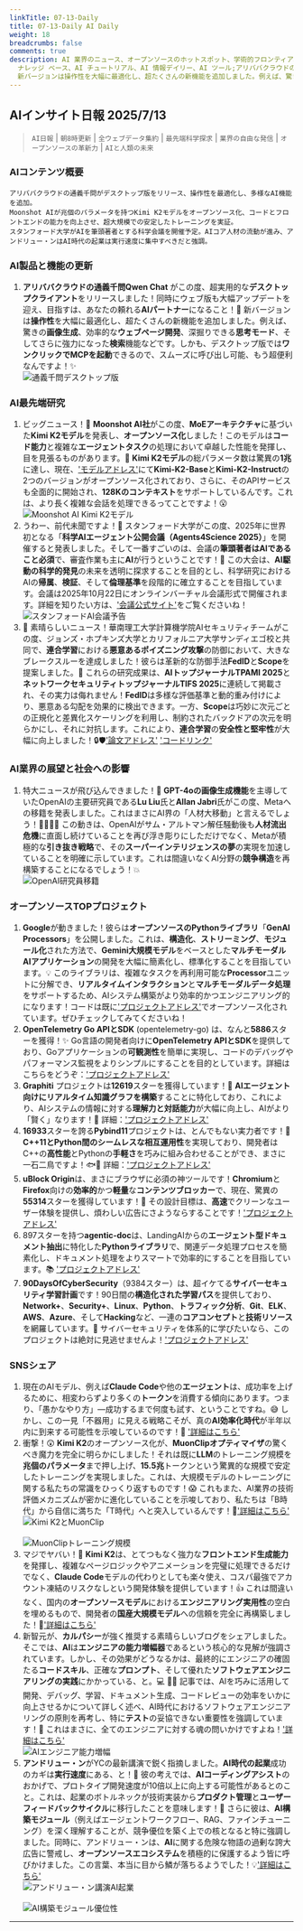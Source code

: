 ```yaml
---
linkTitle: 07-13-Daily
title: 07-13-Daily AI Daily
weight: 18
breadcrumbs: false
comments: true
description: AI 業界のニュース、オープンソースのホットスポット、学術的フロンティア、ビッグ V の意見を毎日厳選。AI 情報、AI デイリー、AI
  ナレッジ ベース、AI チュートリアル、AI 情報デイリー、AI ツール;アリババクラウドの通義千問Qwen Chat がこの度、超実用的なデスクトップクライアントをリリースしました！同時にウェブ版も大幅アップデートを迎え、目指すは、あなたの頼れるAIパートナーになること！🥳
  新バージョンは操作性を大幅に最適化し、超たくさんの新機能を追加しました。例えば、驚きの画像生成、効率的なウェブページ開発、深掘りできる思考モード、そしてさらに強力になった検索機能などです。しかも、デスクトップ版ではワンクリックでMCPを起動できるので、スムーズに呼び出し可能、もう超便利なんですよ！✨
---
```

## AIインサイト日報 2025/7/13

> `AI日報` | `朝8時更新` | `全ウェブデータ集約` | `最先端科学探求` | `業界の自由な発信` | `オープンソースの革新力` | `AIと人類の未来`

### **AIコンテンツ概要**

```
アリババクラウドの通義千問がデスクトップ版をリリース、操作性を最適化し、多様なAI機能を追加。
Moonshot AIが兆個のパラメータを持つKimi K2モデルをオープンソース化、コードとフロントエンドの能力を向上させ、超大規模での安定したトレーニングを実証。
スタンフォード大学がAIを筆頭著者とする科学会議を開催予定。AIコア人材の流動が進み、アンドリュー・ンはAI時代の起業は実行速度に集中すべきだと強調。
```

### **AI製品と機能の更新**

1.  **アリババクラウドの通義千問Qwen Chat** がこの度、超実用的な**デスクトップクライアント**をリリースしました！同時にウェブ版も大幅アップデートを迎え、目指すは、あなたの頼れる**AIパートナー**になること！🥳 新バージョンは**操作性**を大幅に最適化し、超たくさんの新機能を追加しました。例えば、驚きの**画像生成**、効率的な**ウェブページ開発**、深掘りできる**思考モード**、そしてさらに強力になった**検索**機能などです。しかも、デスクトップ版では**ワンクリックでMCPを起動**できるので、スムーズに呼び出し可能、もう超便利なんですよ！✨
    <br/> ![通義千問デスクトップ版](https://cdn.jsdmirror.com/gh/justlovemaki/imagehub@main/assets/2025/07/news_01jzzkas28f9mswqw2dfk95245.jpeg) <br/>

### **AI最先端研究**

1.  ビッグニュース！🚀 **Moonshot AI社**がこの度、**MoEアーキテクチャ**に基づいた**Kimi K2モデル**を発表し、**オープンソース化**しました！このモデルは**コード能力**と複雑な**エージェントタスク**の処理において卓越した性能を発揮し、目を見張るものがあります。👏 **Kimi K2モデル**の総パラメータ数は驚異の**1兆**に達し、現在、['モデルアドレス'](https://huggingface.co/collections/kimi-k2)にて**Kimi-K2-Base**と**Kimi-K2-Instruct**の2つのバージョンがオープンソース化されており、さらに、そのAPIサービスも全面的に開始され、**128Kのコンテキスト**をサポートしているんです。これは、より長く複雑な会話を処理できるってことですよ！😮
    <br/> ![Moonshot AI Kimi K2モデル](https://cdn.jsdmirror.com/gh/justlovemaki/imagehub@main/assets/2025/07/news_01jzzkawraefaaa8dgcdekmt8f.jpeg) <br/>
2.  うわー、前代未聞ですよ！🤯 スタンフォード大学がこの度、2025年に世界初となる「**科学AIエージェント公開会議（Agents4Science 2025）**」を開催すると発表しました。そして一番すごいのは、会議の**筆頭著者はAIであること必須**で、審査作業も主に**AI**が行うということです！🤖 この大会は、**AI駆動の科学的発見**の未来を透明に探求することを目的とし、科学研究におけるAIの**帰属**、**検証**、そして**倫理基準**を段階的に確立することを目指しています。会議は2025年10月22日にオンラインバーチャル会議形式で開催されます。詳細を知りたい方は、['会議公式サイト'](https://agents4science.stanford.edu)をご覧くださいね！
    <br/> ![スタンフォードAI会議予告](https://cdn.jsdmirror.com/gh/justlovemaki/imagehub@main/assets/2025/07/news_01jzzkb3k3ejdrb8s53g4ng0rf.jpeg) <br/>
3.  🎉 素晴らしいニュース！華南理工大学計算機学院AIセキュリティチームがこの度、ジョンズ・ホプキンズ大学とカリフォルニア大学サンディエゴ校と共同で、**連合学習**における**悪意あるポイズニング攻撃**の防御において、大きなブレークスルーを達成しました！彼らは革新的な防御手法**FedID**と**Scope**を提案しました。👏 これらの研究成果は、**AIトップジャーナルTPAMI 2025**と**ネットワークセキュリティトップジャーナルTIFS 2025**に連続して掲載され、その実力は侮れません！**FedID**は多様な評価基準と動的重み付けにより、悪意ある勾配を効果的に検出できます。一方、**Scope**は巧妙に次元ごとの正規化と差異化スケーリングを利用し、制約されたバックドアの次元を明らかにし、それに対抗します。これにより、**連合学習**の**安全性と堅牢性**が大幅に向上しました！🔒🛡️['論文アドレス'](https://ieeexplore.ieee.org/document/11045524) ['コードリンク'](https://github.com/siquanhuang/Multi-metrics_against_backdoors_in_FL)

### **AI業界の展望と社会への影響**

1.  特大ニュースが飛び込んできました！🍉 **GPT-4oの画像生成機能**を主導していたOpenAIの主要研究員である**Lu Liu**氏と**Allan Jabri**氏がこの度、Metaへの移籍を発表しました。これはまさにAI界の「人材大移動」と言えるでしょう！🚶‍♀️🚶‍♂️ この動きは、OpenAIがサム・アルトマン解任騒動後も**人材流出危機**に直面し続けていることを再び浮き彫りにしただけでなく、Metaが積極的な**引き抜き戦略**で、その**スーパーインテリジェンスの夢**の実現を加速していることを明確に示しています。これは間違いなくAI分野の**競争構造**を再構築することになるでしょう！💥
    <br/> ![OpenAI研究員移籍](https://cdn.jsdmirror.com/gh/justlovemaki/imagehub@main/assets/2025/07/news_01jzzkb7ezfa4bcfwz8q45fadw.jpeg) <br/>

### **オープンソースTOPプロジェクト**

1.  **Google**が動きました！彼らは**オープンソースのPythonライブラリ**「**GenAI Processors**」を公開しました。これは、**構造化**、**ストリーミング**、**モジュール化**された方法で、**Gemini大規模モデル**をベースとした**マルチモーダルAIアプリケーション**の開発を大幅に簡素化し、標準化することを目指しています。💡 このライブラリは、複雑なタスクを再利用可能な**Processor**ユニットに分解でき、**リアルタイムインタラクション**と**マルチモーダルデータ処理**をサポートするため、AIシステム構築がより効率的かつエンジニアリング的になります！コードは既に['プロジェクトアドレス'](https://github.com/google/generative-ai-processors)でオープンソース化されています。ぜひチェックしてみてくださいね！
2.  **OpenTelemetry Go APIとSDK** (opentelemetry-go) は、なんと**5886**スターを獲得！✨ Go言語の開発者向けに**OpenTelemetry APIとSDK**を提供しており、Goアプリケーションの**可観測性**を簡単に実現し、コードのデバッグやパフォーマンス監視をよりシンプルにすることを目的としています。詳細はこちらをどうぞ：['プロジェクトアドレス'](https://github.com/open-telemetry/opentelemetry-go)
3.  **Graphiti** プロジェクトは**12619**スターを獲得しています！🌟 **AIエージェント向けにリアルタイム知識グラフを構築**することに特化しており、これにより、AIシステムの情報に対する**理解力と対話能力**が大幅に向上し、AIがより「賢く」なります！🤖 詳細：['プロジェクトアドレス'](https://github.com/getzep/graphiti)
4.  **16933**スターを誇る**Pybind11**プロジェクトは、とんでもない実力者です！💫 **C++11とPython間のシームレスな相互運用性**を実現しており、開発者はC++の**高性能**とPythonの**手軽さ**を巧みに組み合わせることができ、まさに一石二鳥ですよ！🐟🐻 詳細：['プロジェクトアドレス'](https://github.com/pybind/pybind11)
5.  **uBlock Origin**は、まさにブラウザに必須の神ツールです！**Chromium**と**Firefox**向けの**効率的**かつ**軽量**な**コンテンツブロッカー**で、現在、驚異の**55314**スターを獲得しています！🌟 その設計目標は、**高速**でクリーンなユーザー体験を提供し、煩わしい広告にさようならすることです！['プロジェクトアドレス'](https://github.com/gorhill/uBlock)
6.  897スターを持つ**agentic-doc**は、LandingAIからの**エージェント型ドキュメント抽出**に特化した**Pythonライブラリ**で、関連データ処理プロセスを簡素化し、ドキュメント処理をよりスマートで効率的にすることを目指しています。📚 ['プロジェクトアドレス'](https://github.com/landing-ai/agentic-doc)
7.  **90DaysOfCyberSecurity**（9384スター）は、超イケてる**サイバーセキュリティ学習計画**です！90日間の**構造化された学習パス**を提供しており、**Network+**、**Security+**、**Linux**、**Python**、**トラフィック分析**、**Git**、**ELK**、**AWS**、**Azure**、そして**Hacking**など、一連の**コアコンセプト**と**技術リソース**を網羅しています。🔐 サイバーセキュリティを体系的に学びたいなら、このプロジェクトは絶対に見逃せませんよ！['プロジェクトアドレス'](https://github.com/farhanashrafdev/90DaysOfCyberSecurity)

### **SNSシェア**

1.  現在のAIモデル、例えば**Claude Code**や他の**エージェント**は、成功率を上げるために、相変わらずより多くの**トークン**を消費する傾向にあります。つまり、「愚かなやり方」—成功するまで何度も試す、ということですね。😅 しかし、この一見「不器用」に見える戦略こそが、真の**AI効率化時代**が半年以内に到来する可能性を示唆しているのです！🤯 ['詳細はこちら'](https://x.com/Yangyixxxx/status/1944029058171314602)
2.  衝撃！😲 **Kimi K2**のオープンソース化が、**MuonClipオプティマイザ**の驚くべき魔力を完全に明らかにしました！それは既に**LLM**のトレーニング規模を**兆個のパラメータ**まで押し上げ、**15.5兆**トークンという驚異的な規模で安定したトレーニングを実現しました。これは、大規模モデルのトレーニングに関する私たちの常識をひっくり返すものです！😱 これもまた、AI業界の技術評価メカニズムが密かに進化していることを示唆しており、私たちは「B時代」から自信に満ちた「T時代」へと突入しているんです！🚀['詳細はこちら'](https://x.com/op7418/status/1943993841402753123)
    <br/> ![Kimi K2とMuonClip](https://cdn.jsdmirror.com/gh/justlovemaki/imagehub@main/assets/2025/07/news_01jzzkbc5pem8t9cg32p7esk5m.jpeg) <br/>
    <br/> ![MuonClipトレーニング規模](https://cdn.jsdmirror.com/gh/justlovemaki/imagehub@main/assets/2025/07/news_01jzzkbhjje9683wc4mc0zbktc.jpeg) <br/>
3.  マジでヤバい！🤯 **Kimi K2**は、とてつもなく強力な**フロントエンド生成能力**を発揮し、複雑なページロジックやアニメーションを完璧に処理できるだけでなく、**Claude Code**モデルの代わりとしても楽々使え、コスパ最強でアカウント凍結のリスクなしという開発体験を提供しています！👍 これは間違いなく、国内の**オープンソースモデル**における**エンジニアリング実用性**の空白を埋めるもので、開発者の**国産大規模モデル**への信頼を完全に再構築しました！💪['詳細はこちら'](https://m.okjike.com/originalPosts/687203b9e81ba2a179da0925)
4.  新智元が、**カルパシー**が強く推奨する素晴らしいブログをシェアしました。そこでは、**AI**は**エンジニアの能力増幅器**であるという核心的な見解が強調されています。しかし、その効果がどうなるかは、最終的にエンジニアの確固たる**コードスキル**、正確な**プロンプト**、そして優れた**ソフトウェアエンジニアリングの実践**にかかっている、と。💻 👨‍💻 記事では、AIを巧みに活用して開発、デバッグ、学習、ドキュメント生成、コードレビューの効率をいかに向上させるかについて詳しく述べ、AI時代におけるソフトウェアエンジニアリングの原則を再考し、特に**テスト**の妥協できない重要性を強調しています！🤔 これはまさに、全てのエンジニアに対する魂の問いかけですよね！['詳細はこちら'](https://x.com/hongming731/status/1943857272964493417)
    <br/> ![AIエンジニア能力増幅](https://cdn.jsdmirror.com/gh/justlovemaki/imagehub@main/assets/2025/07/news_01jzzkbnabfxh932p8ggnbexv1.jpeg) <br/>
5.  **アンドリュー・ン**がYCの最新講演で鋭く指摘しました。**AI時代の起業**成功のカギは**実行速度**にある、と！🚀 彼の考えでは、**AIコーディングアシスト**のおかげで、プロトタイプ開発速度が10倍以上に向上する可能性があるとのこと。これは、起業のボトルネックが技術実装から**プロダクト管理**と**ユーザーフィードバックサイクル**に移行したことを意味します！🔄 さらに彼は、**AI構築モジュール**（例えばエージェントワークフロー、RAG、ファインチューニング）を深く理解することが、競争優位を築く上での核となると特に強調しました。同時に、アンドリュー・ンは、**AI**に関する危険な物語の過剰な誇大広告に警戒し、**オープンソースエコシステム**を積極的に保護するよう皆に呼びかけました。この言葉、本当に目から鱗が落ちるようでした！💡['詳細はこちら'](https://x.com/hongming731/status/1943856893124129024)
    <br/> ![アンドリュー・ン講演AI起業](https://cdn.jsdmirror.com/gh/justlovemaki/imagehub@main/assets/2025/07/news_01jzzkbrecefeaxt8ajtqhyfsm.jpeg) <br/>
    <br/> ![AI構築モジュール優位性](https://cdn.jsdmirror.com/gh/justlovemaki/imagehub@main/assets/2025/07/news_01jzzkbv8ke1nvyyfgk5y7v47h.jpeg) <br/>

---